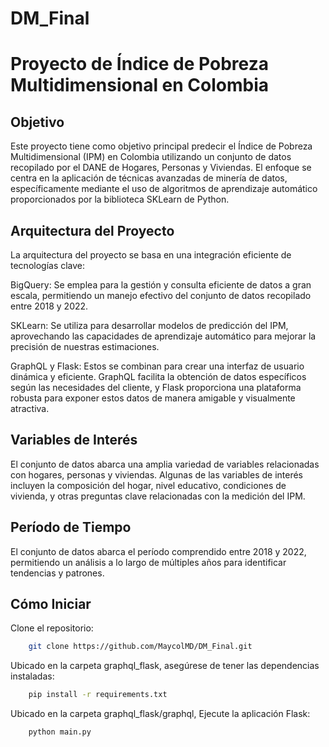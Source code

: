 # DM_Final
# Proyecto de Índice de Pobreza Multidimensional en Colombia
## Objetivo
Este proyecto tiene como objetivo principal predecir el Índice de Pobreza Multidimensional (IPM) en Colombia utilizando un conjunto de datos recopilado por el DANE de Hogares, Personas y Viviendas. El enfoque se centra en la aplicación de técnicas avanzadas de minería de datos, específicamente mediante el uso de algoritmos de aprendizaje automático proporcionados por la biblioteca SKLearn de Python.

## Arquitectura del Proyecto
La arquitectura del proyecto se basa en una integración eficiente de tecnologías clave:

BigQuery: Se emplea para la gestión y consulta eficiente de datos a gran escala, permitiendo un manejo efectivo del conjunto de datos recopilado entre 2018 y 2022.

SKLearn: Se utiliza para desarrollar modelos de predicción del IPM, aprovechando las capacidades de aprendizaje automático para mejorar la precisión de nuestras estimaciones.

GraphQL y Flask: Estos se combinan para crear una interfaz de usuario dinámica y eficiente. GraphQL facilita la obtención de datos específicos según las necesidades del cliente, y Flask proporciona una plataforma robusta para exponer estos datos de manera amigable y visualmente atractiva.

## Variables de Interés
El conjunto de datos abarca una amplia variedad de variables relacionadas con hogares, personas y viviendas. Algunas de las variables de interés incluyen la composición del hogar, nivel educativo, condiciones de vivienda, y otras preguntas clave relacionadas con la medición del IPM.

## Período de Tiempo
El conjunto de datos abarca el período comprendido entre 2018 y 2022, permitiendo un análisis a lo largo de múltiples años para identificar tendencias y patrones.

## Cómo Iniciar
Clone el repositorio: 
```bash
    git clone https://github.com/MaycolMD/DM_Final.git
```

Ubicado en la carpeta graphql_flask, asegúrese de tener las dependencias instaladas: 
```bash
    pip install -r requirements.txt
```

Ubicado en la carpeta graphql_flask/graphql, Ejecute la aplicación Flask: 
```bash
    python main.py
```

